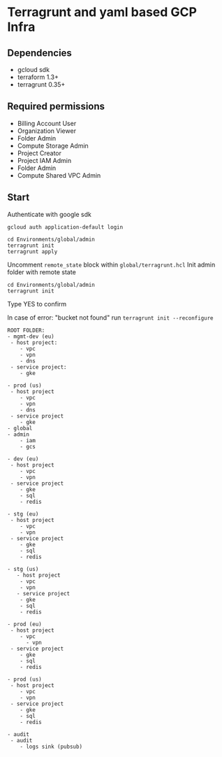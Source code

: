 # Terragrunt and yaml based GCP Infra

## Dependencies

- gcloud sdk
- terraform 1.3+
- terragrunt 0.35+

## Required permissions
-   Billing Account User
-   Organization Viewer
-   Folder Admin
-   Compute Storage Admin
-   Project Creator
-   Project IAM Admin
-   Folder Admin
-   Compute Shared VPC Admin

## Start

Authenticate with google sdk
```
gcloud auth application-default login
```
```
cd Environments/global/admin
terragrunt init
terragrunt apply
```
Uncomment `remote_state` block within `global/terragrunt.hcl`
Init admin folder with remote state
```
cd Environments/global/admin
terragrunt init
```
Type YES to confirm

In case of error: "bucket not found" run
 `terragrunt init --reconfigure`
```
ROOT FOLDER:
- mgmt-dev (eu)
 - host project:
    - vpc
    - vpn
    - dns
 - service project:
    - gke

- prod (us)
 - host project
    - vpc
    - vpn
    - dns
 - service project
    - gke
- global
- admin
    - iam
    - gcs

- dev (eu)
 - host project
    - vpc
    - vpn
 - service project
    - gke
    - sql
    - redis

- stg (eu)
 - host project
    - vpc
    - vpn
 - service project
    - gke
    - sql
    - redis

- stg (us)
   - host project
    - vpc
    - vpn
   - service project
    - gke
    - sql
    - redis  

- prod (eu)
 - host project
    - vpc
	  - vpn
 - service project
    - gke
    - sql
    - redis

- prod (us)
 - host project
    - vpc
    - vpn
 - service project
    - gke
    - sql
    - redis

- audit
 - audit
    - logs sink (pubsub)
